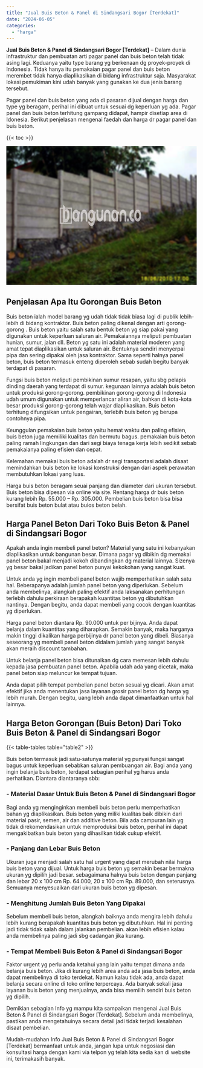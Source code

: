 ```yaml
---
title: "Jual Buis Beton & Panel di Sindangsari Bogor [Terdekat]"
date: "2024-06-05"
categories: 
  - "harga"
---
```


**Jual Buis Beton & Panel di Sindangsari Bogor \[Terdekat\]** – Dalam dunia infrastruktur dan pembuatan arti pagar panel dan buis beton telah tidak asing lagi. Keduanya yaitu type barang yg berkenaan dg proyek-proyek di Indonesia. Tidak hanya itu pemakaian pagar panel dan buis beton merembet tidak hanya diaplikasikan di bidang infrastruktur saja. Masyarakat lokasi pemukiman kini udah banyak yang gunakan ke dua jenis barang tersebut.

Pagar panel dan buis beton yang ada di pasaran dijual dengan harga dan type yg beragam, perihal ini dibuat untuk sesuai dg keperluan yg ada. Pagar panel dan buis beton terhitung gampang didapat, hampir disetiap area di Idonesia. Berikut penjelasan mengenai faedah dan harga dr pagar panel dan buis beton.

{{< toc >}}

![Jual Buis Beton & Panel di Sindangsari Bogor [Terdekat]](/images/jual-panel-buis-beton-murah-49.png)

## Penjelasan Apa Itu Gorongan Buis Beton

Buis beton ialah model barang yg udah tidak tidak biasa lagi di publik lebih-lebih di bidang kontraktor. Buis beton paling dikenal dengan arti gorong-gorong . Buis beton yaitu salah satu bentuk beton yg siap pakai yang digunakan untuk keperluan saluran air. Pemakaiannya meliputi pembuatan hunian, sumur, jalan dll. Beton yg satu ini adalah material moderen yang amat tepat diaplikasikan untuk saluran air. Bentuknya sendiri menyerpai pipa dan sering dipakai oleh jasa kontraktor. Sama seperti halnya panel beton, buis beton termasuk enteng diperoleh sebab sudah begitu banyak terdapat di pasaran.

Fungsi buis beton meliputi pembikinan sumur resapan, yaitu sbg pelapis dinding daerah yang terdapat di sumur. kegunaan lainnya adalah buis beton untuk produksi gorong-gorong. pembikinan gorong-gorong di Indonesia udah umum digunakan untuk memperlancar aliran air, bahkan di kota-kota besar produksi gorong-gorong telah wajar diaplikasikan. Buis beton terhitung difungsikan untuk pengairan, terlebih buis beton yg berupa contohnya pipa.

Keunggulan pemakaian buis beton yaitu hemat waktu dan paling efisien, buis beton juga memiliki kualitas dan bermutu bagus. pemakaian buis beton paling ramah lingkungan dan dari segi biaya tenaga kerja lebih sedikit sebab pemakaianya paling efisien dan cepat.

Kelemahan memakai buis beton adalah dr segi transportasi adalah disaat memindahkan buis beton ke lokasi konstruksi dengan dari aspek perawatan membutuhkan lokasi yang luas.

Harga buis beton beragam seuai panjang dan diameter dari ukuran tersebut. Buis beton bisa dipesan via online via site. Rentang harga dr buis beton kurang lebih Rp. 55.000 – Rp. 305.000. Pembelian buis beton bisa bisa bersifat buis beton bulat atau buios beton belah.

## Harga Panel Beton Dari Toko Buis Beton & Panel di Sindangsari Bogor

Apakah anda ingin membeli panel beton? Material yang satu ini kebanyakan diaplikasikan untuk bangunan besar. Dimana pagar yg dibikin dg memakai panel beton bakal menjadi kokoh dibandingkan dg material lainnya. Sizenya yg besar bakal jadikan panel beton punyai kekokohan yang sangat kuat.

Untuk anda yg ingin membeli panel beton wajib memperhatikan salah satu hal. Beberapanya adalah jumlah panel beton yang diperlukan. Sebelum anda membelinya, alangkah paling efektif anda laksanakan perhitungan terlebih dahulu perkiraan berapakah kuantitas beton yg dibutuhkan nantinya. Dengan begitu, anda dapat membeli yang cocok dengan kuantitas yg diperlukan.

Harga panel beton diantara Rp. 90.000 untuk per bijinya. Anda dapat belanja dalam kuantitas yang diharapkan. Semakin banyak, maka harganya makin tinggi dikalikan harga perbijinya dr panel beton yang dibeli. Biasanya seseorang yg membeli panel beton didalam jumlah yang sangat banyak akan meraih discount tambahan.

Untuk belanja panel beton bisa ditunaikan dg cara memesan lebih dahulu kepada jasa pembuatan panel beton. Apabila udah ada yang dicetak, maka panel beton siap meluncur ke tempat tujuan.

Anda dapat pilih tempat pembelian panel beton sesuai yg dicari. Akan amat efektif jika anda menentukan jasa layanan grosir panel beton dg harga yg lebih murah. Dengan begitu, uang lebih anda dapat dimanfaatkan untuk hal lainnya.

## Harga Beton Gorongan (Buis Beton) Dari Toko Buis Beton & Panel di Sindangsari Bogor

{{< table-tables table="table2" >}}

Buis beton termasuk jadi satu-satunya material yg punyai fungsi sangat bagus untuk keperluan sebabkan saluran pembuangan air. Bagi anda yang ingin belanja buis beton, terdapat sebagian perihal yg harus anda perhatikan. Diantara diantaranya sbb:

### \- Material Dasar Untuk Buis Beton & Panel di Sindangsari Bogor

Bagi anda yg menginginkan membeli buis beton perlu memperhatikan bahan yg diaplikasikan. Buis beton yang miliki kualitas baik dibikin dari material pasir, semen, air dan additive beton. Bila ada campuran lain yg tidak direkomendasikan untuk memproduksi buis beton, perihal ini dapat mengakibatkan buis beton yang dihasilkan tidak cukup efektif.

### \- Panjang dan Lebar Buis Beton

Ukuran juga menjadi salah satu hal urgent yang dapat merubah nilai harga buis beton yang dijual. Untuk harga buis beton yg semakin besar bermakna ukuran yg dipilih jadi besar. sebagaimana halnya buis beton dengan panjang dan lebar 20 x 100 cm Rp. 64.000, 20 x 100 cm Rp. 89.000, dan seterusnya. Semuanya menyesuaikan dari ukuran buis beton yg dipesan.

### \- Menghitung Jumlah Buis Beton Yang Dipakai

Sebelum membeli buis beton, alangkah baiknya anda mengira lebih dahulu lebih kurang berapakah kuantitas buis beton yg dibutuhkan. Hal ini penting jadi tidak tidak salah dalam jalankan pembelian. akan lebih efisien kalau anda membelinya paling jadi sbg cadangan jika kurang.

### \- Tempat Membeli Buis Beton & Panel di Sindangsari Bogor

Faktor urgent yg perlu anda ketahui yang lain yaitu tempat dimana anda belanja buis beton. Jika di kurang lebih area anda ada jasa buis beton, anda dapat membelinya di toko terdekat. Namun kalau tidak ada, anda dapat belanja secara online di toko online terpercaya. Ada banyak sekali jasa layanan buis beton yang menjualnya, anda bisa memilih sendiri buis beton yg dipilih.

Demikian sebagian Info yg mampu kita sampaikan mengenai Jual Buis Beton & Panel di Sindangsari Bogor \[Terdekat\]. Sebelum anda membelinya, pastikan anda mengetahuinya secara detail jadi tidak terjadi kesalahan disaat pembelian.

Mudah-mudahan Info Jual Buis Beton & Panel di Sindangsari Bogor \[Terdekat\] bermanfaat untuk anda, jangan lupa untuk negosiasi dan konsultasi harga dengan kami via telpon yg telah kita sedia kan di website ini, terimakasih banyak.
